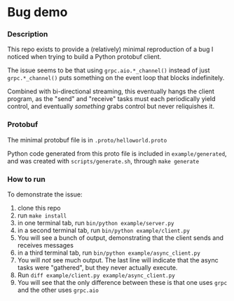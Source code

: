 # Bug demo

### Description

This repo exists to provide a (relatively) minimal reproduction of a bug I noticed when trying to build a Python protobuf client.

The issue seems to be that using `grpc.aio.*_channel()` instead of just `grpc.*_channel()` puts something on the event loop that blocks indefinitely.

Combined with bi-directional streaming, this eventually hangs the client program, as the "send" and "receive" tasks must each periodically yield control, and eventually _something_ grabs control but never reliquishes it.

### Protobuf 
The minimal protobuf file is in `.proto/helloworld.proto`

Python code generated from this proto file is included in `example/generated`, and was created with `scripts/generate.sh`, through `make generate`

### How to run
To demonstrate the issue:
1. clone this repo
2. run `make install`
3. in one terminal tab, run `bin/python example/server.py`
4. in a second terminal tab, run `bin/python example/client.py`
5. You will see a bunch of output, demonstrating that the client sends and receives messages
6. in a third terminal tab, run `bin/python example/async_client.py`
7. You will _not_ see much output. The last line will indicate that the async tasks were "gathered", but they never actually execute.
8. Run `diff example/client.py example/async_client.py`
9. You will see that the only difference between these is that one uses `grpc` and the other uses `grpc.aio`